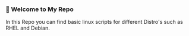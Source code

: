 ### 👶 Welcome to My Repo

<summary> In this Repo you can find basic linux scripts for different Distro's such as RHEL and Debian.</summary>

  
